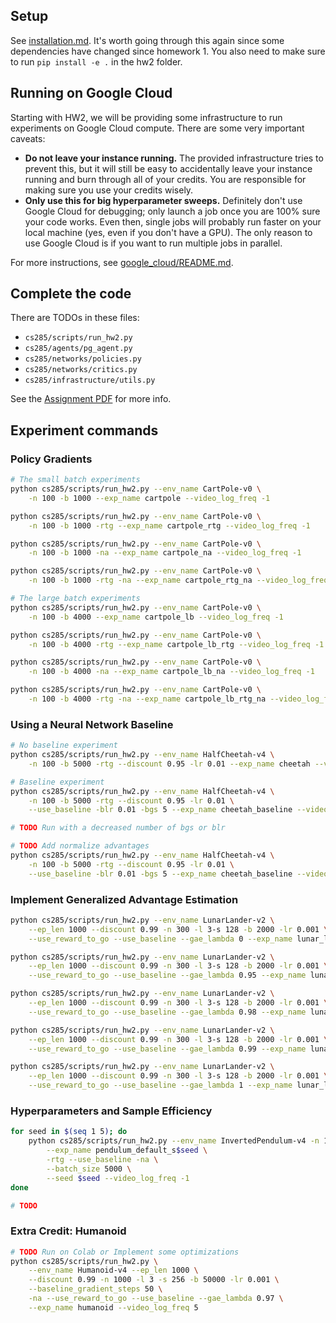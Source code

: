 ## Setup

See [installation.md](installation.md). It's worth going through this again since some dependencies have changed since homework 1. You also need to make sure to run `pip install -e .` in the hw2 folder.

## Running on Google Cloud
Starting with HW2, we will be providing some infrastructure to run experiments on Google Cloud compute. There are some very important caveats:

- **Do not leave your instance running.** The provided infrastructure tries to prevent this, but it will still be easy to accidentally leave your instance running and burn through all of your credits. You are responsible for making sure you use your credits wisely.
- **Only use this for big hyperparameter sweeps.** Definitely don't use Google Cloud for debugging; only launch a job once you are 100% sure your code works. Even then, single jobs will probably run faster on your local machine (yes, even if you don't have a GPU). The only reason to use Google Cloud is if you want to run multiple jobs in parallel.

For more instructions, see [google_cloud/README.md](google_cloud/README.md).

## Complete the code

There are TODOs in these files:

- `cs285/scripts/run_hw2.py`
- `cs285/agents/pg_agent.py`
- `cs285/networks/policies.py`
- `cs285/networks/critics.py`
- `cs285/infrastructure/utils.py`

See the [Assignment PDF](https://rail.eecs.berkeley.edu/deeprlcourse/deeprlcourse/static/homeworks/hw2.pdf) for more info.

## Experiment commands

### Policy Gradients

```bash
# The small batch experiments
python cs285/scripts/run_hw2.py --env_name CartPole-v0 \
	-n 100 -b 1000 --exp_name cartpole --video_log_freq -1

python cs285/scripts/run_hw2.py --env_name CartPole-v0 \
	-n 100 -b 1000 -rtg --exp_name cartpole_rtg --video_log_freq -1

python cs285/scripts/run_hw2.py --env_name CartPole-v0 \
	-n 100 -b 1000 -na --exp_name cartpole_na --video_log_freq -1

python cs285/scripts/run_hw2.py --env_name CartPole-v0 \
	-n 100 -b 1000 -rtg -na --exp_name cartpole_rtg_na --video_log_freq -1

# The large batch experiments
python cs285/scripts/run_hw2.py --env_name CartPole-v0 \
	-n 100 -b 4000 --exp_name cartpole_lb --video_log_freq -1

python cs285/scripts/run_hw2.py --env_name CartPole-v0 \
	-n 100 -b 4000 -rtg --exp_name cartpole_lb_rtg --video_log_freq -1

python cs285/scripts/run_hw2.py --env_name CartPole-v0 \
	-n 100 -b 4000 -na --exp_name cartpole_lb_na --video_log_freq -1

python cs285/scripts/run_hw2.py --env_name CartPole-v0 \
	-n 100 -b 4000 -rtg -na --exp_name cartpole_lb_rtg_na --video_log_freq -1
```

### Using a Neural Network Baseline

```bash
# No baseline experiment
python cs285/scripts/run_hw2.py --env_name HalfCheetah-v4 \
	-n 100 -b 5000 -rtg --discount 0.95 -lr 0.01 --exp_name cheetah --video_log_freq -1

# Baseline experiment
python cs285/scripts/run_hw2.py --env_name HalfCheetah-v4 \
	-n 100 -b 5000 -rtg --discount 0.95 -lr 0.01 \
	--use_baseline -blr 0.01 -bgs 5 --exp_name cheetah_baseline --video_log_freq -1

# TODO Run with a decreased number of bgs or blr

# TODO Add normalize advantages
python cs285/scripts/run_hw2.py --env_name HalfCheetah-v4 \
	-n 100 -b 5000 -rtg --discount 0.95 -lr 0.01 \
	--use_baseline -blr 0.01 -bgs 5 --exp_name cheetah_baseline --video_log_freq 10
```

### Implement Generalized Advantage Estimation

```bash
python cs285/scripts/run_hw2.py --env_name LunarLander-v2 \
	--ep_len 1000 --discount 0.99 -n 300 -l 3-s 128 -b 2000 -lr 0.001 \
	--use_reward_to_go --use_baseline --gae_lambda 0 --exp_name lunar_lander_lambda0 --video_log_freq -1

python cs285/scripts/run_hw2.py --env_name LunarLander-v2 \
	--ep_len 1000 --discount 0.99 -n 300 -l 3-s 128 -b 2000 -lr 0.001 \
	--use_reward_to_go --use_baseline --gae_lambda 0.95 --exp_name lunar_lander_lambda0.95 --video_log_freq -1

python cs285/scripts/run_hw2.py --env_name LunarLander-v2 \
	--ep_len 1000 --discount 0.99 -n 300 -l 3-s 128 -b 2000 -lr 0.001 \
	--use_reward_to_go --use_baseline --gae_lambda 0.98 --exp_name lunar_lander_lambda0.98 --video_log_freq -1

python cs285/scripts/run_hw2.py --env_name LunarLander-v2 \
	--ep_len 1000 --discount 0.99 -n 300 -l 3-s 128 -b 2000 -lr 0.001 \
	--use_reward_to_go --use_baseline --gae_lambda 0.99 --exp_name lunar_lander_lambda0.99 --video_log_freq -1

python cs285/scripts/run_hw2.py --env_name LunarLander-v2 \
	--ep_len 1000 --discount 0.99 -n 300 -l 3-s 128 -b 2000 -lr 0.001 \
	--use_reward_to_go --use_baseline --gae_lambda 1 --exp_name lunar_lander_lambda1 --video_log_freq -1
```

### Hyperparameters and Sample Efficiency

```bash
for seed in $(seq 1 5); do
	python cs285/scripts/run_hw2.py --env_name InvertedPendulum-v4 -n 100 \
		--exp_name pendulum_default_s$seed \
		-rtg --use_baseline -na \
		--batch_size 5000 \
		--seed $seed --video_log_freq -1
done

# TODO
```

### Extra Credit: Humanoid

```bash
# TODO Run on Colab or Implement some optimizations
python cs285/scripts/run_hw2.py \
	--env_name Humanoid-v4 --ep_len 1000 \
	--discount 0.99 -n 1000 -l 3 -s 256 -b 50000 -lr 0.001 \
	--baseline_gradient_steps 50 \
	-na --use_reward_to_go --use_baseline --gae_lambda 0.97 \
	--exp_name humanoid --video_log_freq 5
```